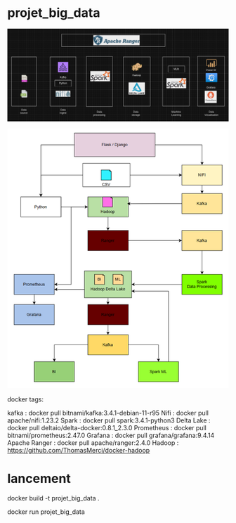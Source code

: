 # projet_big_data


![Alt text](diagr.png)

![Alt text](image.png)

docker tags:

kafka : docker pull bitnami/kafka:3.4.1-debian-11-r95
Nifi : docker pull apache/nifi:1.23.2
Spark : docker pull spark:3.4.1-python3
Delta Lake : docker pull deltaio/delta-docker:0.8.1_2.3.0
Prometheus : docker pull bitnami/prometheus:2.47.0
Grafana : docker pull grafana/grafana:9.4.14
Apache Ranger : docker pull apache/ranger:2.4.0
Hadoop : https://github.com/ThomasMerci/docker-hadoop


# lancement

docker build -t projet_big_data .

docker run projet_big_data
